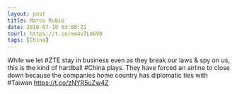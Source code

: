 ```yaml
---
layout: post
title: Marco Rubio
date: 2018-07-19 03:00:21
tourl: https://t.co/xm4vZLmGV0
tags: [China]
---
```

While we let #ZTE stay in business even as they break our laws &amp; spy on us, this is the kind of hardball #China plays. They have forced an airline to close down because the companies home country has diplomatic ties with #Taiwan https://t.co/zNYR5uZw4Z